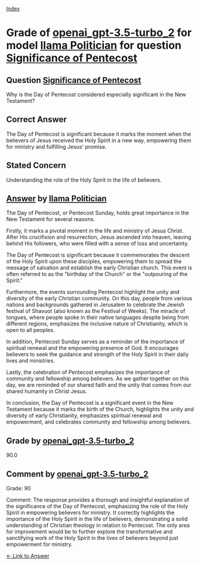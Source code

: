
[Index](../../../../index.md)
# Grade of [openai_gpt-3.5-turbo_2](../../../grading_models/openai_gpt-3.5-turbo_2.md) for model [llama Politician](../../../answering_models/llama_Politician.md) for question [Significance of Pentecost](../../../questions/Significance_of_Pentecost.md)

## Question [Significance of Pentecost](../../../questions/Significance_of_Pentecost.md)
Why is the Day of Pentecost considered especially significant in the New Testament?

## Correct Answer
The Day of Pentecost is significant because it marks the moment when the believers of Jesus received the Holy Spirit in a new way, empowering them for ministry and fulfilling Jesus' promise.

## Stated Concern
Understanding the role of the Holy Spirit in the life of believers.

## [Answer](../Significance_of_Pentecost.md) by [llama Politician](../../../answering_models/llama_Politician.md)
The Day of Pentecost, or Pentecost Sunday, holds great importance in the New Testament for several reasons.

Firstly, it marks a pivotal moment in the life and ministry of Jesus Christ. After His crucifixion and resurrection, Jesus ascended into heaven, leaving behind His followers, who were filled with a sense of loss and uncertainty.

The Day of Pentecost is significant because it commemorates the descent of the Holy Spirit upon these disciples, empowering them to spread the message of salvation and establish the early Christian church. This event is often referred to as the "birthday of the Church" or the "outpouring of the Spirit."

Furthermore, the events surrounding Pentecost highlight the unity and diversity of the early Christian community. On this day, people from various nations and backgrounds gathered in Jerusalem to celebrate the Jewish festival of Shavuot (also known as the Festival of Weeks). The miracle of tongues, where people spoke in their native languages despite being from different regions, emphasizes the inclusive nature of Christianity, which is open to all peoples.

In addition, Pentecost Sunday serves as a reminder of the importance of spiritual renewal and the empowering presence of God. It encourages believers to seek the guidance and strength of the Holy Spirit in their daily lives and ministries.

Lastly, the celebration of Pentecost emphasizes the importance of community and fellowship among believers. As we gather together on this day, we are reminded of our shared faith and the unity that comes from our shared humanity in Christ Jesus.

In conclusion, the Day of Pentecost is a significant event in the New Testament because it marks the birth of the Church, highlights the unity and diversity of early Christianity, emphasizes spiritual renewal and empowerment, and celebrates community and fellowship among believers.

## Grade by [openai_gpt-3.5-turbo_2](../../../grading_models/openai_gpt-3.5-turbo_2.md)
90.0

## Comment by [openai_gpt-3.5-turbo_2](../../../grading_models/openai_gpt-3.5-turbo_2.md)
Grade: 90

Comment: The response provides a thorough and insightful explanation of the significance of the Day of Pentecost, emphasizing the role of the Holy Spirit in empowering believers for ministry. It correctly highlights the importance of the Holy Spirit in the life of believers, demonstrating a solid understanding of Christian theology in relation to Pentecost. The only area for improvement would be to further explore the transformative and sanctifying work of the Holy Spirit in the lives of believers beyond just empowerment for ministry.

[&lt;- Link to Answer](../Significance_of_Pentecost.md)
